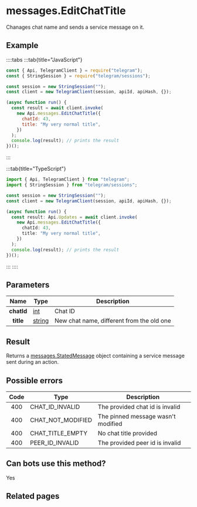# messages.EditChatTitle

Chanages chat name and sends a service message on it.

## Example

::::tabs
:::tab{title="JavaScript"}

```js
const { Api, TelegramClient } = require("telegram");
const { StringSession } = require("telegram/sessions");

const session = new StringSession("");
const client = new TelegramClient(session, apiId, apiHash, {});

(async function run() {
  const result = await client.invoke(
    new Api.messages.EditChatTitle({
      chatId: 43,
      title: "My very normal title",
    })
  );
  console.log(result); // prints the result
})();
```

:::

:::tab{title="TypeScript"}

```ts
import { Api, TelegramClient } from "telegram";
import { StringSession } from "telegram/sessions";

const session = new StringSession("");
const client = new TelegramClient(session, apiId, apiHash, {});

(async function run() {
  const result: Api.Updates = await client.invoke(
    new Api.messages.EditChatTitle({
      chatId: 43,
      title: "My very normal title",
    })
  );
  console.log(result); // prints the result
})();
```

:::
::::

## Parameters

|    Name    | Type                                            | Description                               |
| :--------: | ----------------------------------------------- | ----------------------------------------- |
| **chatId** | [int](https://core.telegram.org/type/int)       | Chat ID                                   |
| **title**  | [string](https://core.telegram.org/type/string) | New chat name, different from the old one |

## Result

Returns a [messages.StatedMessage](https://core.telegram.org/type/messages.StatedMessage) object containing a service message sent during an action.

## Possible errors

| Code | Type              | Description                        |
| :--: | ----------------- | ---------------------------------- |
| 400  | CHAT_ID_INVALID   | The provided chat id is invalid    |
| 400  | CHAT_NOT_MODIFIED | The pinned message wasn't modified |
| 400  | CHAT_TITLE_EMPTY  | No chat title provided             |
| 400  | PEER_ID_INVALID   | The provided peer id is invalid    |

## Can bots use this method?

Yes

## Related pages

